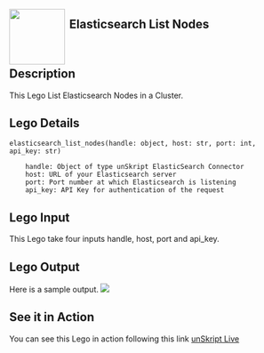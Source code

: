 [<img align="left" src="https://unskript.com/assets/favicon.png" width="100" height="100" style="padding-right: 5px">](https://unskript.com/assets/favicon.png) 
<h2>Elasticsearch List Nodes</h2>

<br>

## Description
This Lego List Elasticsearch Nodes in a Cluster.


## Lego Details

    elasticsearch_list_nodes(handle: object, host: str, port: int, api_key: str)

        handle: Object of type unSkript ElasticSearch Connector
        host: URL of your Elasticsearch server
        port: Port number at which Elasticsearch is listening
        api_key: API Key for authentication of the request

## Lego Input
This Lego take four inputs handle, host, port and api_key.

## Lego Output
Here is a sample output.
<img src="./1.png">

## See it in Action

You can see this Lego in action following this link [unSkript Live](https://us.app.unskript.io)
